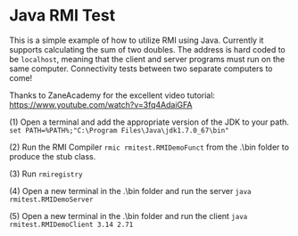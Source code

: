 # Java RMI Test

This is a simple example of how to utilize RMI using Java. Currently it supports calculating the sum of two doubles.
The address is hard coded to be `localhost`, meaning that the client and server programs must run on the same computer.
Connectivity tests between two separate computers to come!

Thanks to ZaneAcademy for the excellent video tutorial: https://www.youtube.com/watch?v=3fq4AdaiGFA

(1) Open a terminal and add the appropriate version of the JDK to your path.
	`set PATH=%PATH%;"C:\Program Files\Java\jdk1.7.0_67\bin"`

(2) Run the RMI Compiler `rmic rmitest.RMIDemoFunct` from the .\bin folder to produce the stub class.

(3) Run `rmiregistry`

(4) Open a new terminal in the .\bin folder and run the server `java rmitest.RMIDemoServer`

(5) Open a new terminal in the .\bin folder and run the client `java rmitest.RMIDemoClient 3.14 2.71`
